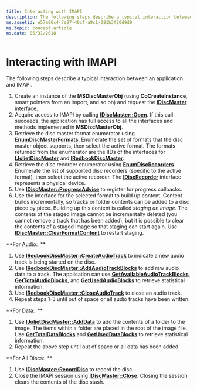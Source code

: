 ```yaml
---
title: Interacting with IMAPI
description: The following steps describe a typical interaction between an application and IMAPI.
ms.assetid: e57a86c4-7e27-40cf-a9c1-081b3f20d9d9
ms.topic: concept-article
ms.date: 05/31/2018
---
```


# Interacting with IMAPI

The following steps describe a typical interaction between an application and IMAPI.

1.  Create an instance of the **MSDiscMasterObj** (using **CoCreateInstance**, smart pointers from an import, and so on) and request the [**IDiscMaster**](/windows/desktop/api/Imapi/nn-imapi-idiscmaster) interface.
2.  Acquire access to IMAPI by calling [**IDiscMaster::Open**](/windows/desktop/api/Imapi/nf-imapi-idiscmaster-open). If this call succeeds, the application has full access to all the interfaces and methods implemented in **MSDiscMasterObj**.
3.  Retrieve the disc master format enumerator using [**EnumDiscMasterFormats**](/windows/desktop/api/Imapi/nf-imapi-idiscmaster-enumdiscmasterformats). Enumerate the set of formats that the disc master object supports, then select the active format. The formats returned from the enumerator are the IIDs of the interfaces for [**IJolietDiscMaster**](/windows/desktop/api/Imapi/nn-imapi-ijolietdiscmaster) and [**IRedbookDiscMaster**](/windows/desktop/api/Imapi/nn-imapi-iredbookdiscmaster).
4.  Retrieve the disc recorder enumerator using [**EnumDiscRecorders**](/windows/desktop/api/Imapi/nf-imapi-idiscmaster-enumdiscrecorders). Enumerate the list of supported disc recorders (specific to the active format), then select the active recorder. The [**IDiscRecorder**](/windows/desktop/api/Imapi/nn-imapi-idiscrecorder) interface represents a physical device.
5.  Use [**IDiscMaster::ProgressAdvise**](/windows/desktop/api/Imapi/nf-imapi-idiscmaster-progressadvise) to register for progress callbacks.
6.  Use the interface for the selected format to build up content. Content builds incrementally, so tracks or folder contents can be added to a disc piece by piece. Building up this content is called *staging an image*. The contents of the staged image cannot be incrementally deleted (you cannot remove a track that has been added), but it is possible to clear the contents of a staged image so that staging can start again. Use [**IDiscMaster::ClearFormatContent**](/windows/desktop/api/Imapi/nf-imapi-idiscmaster-clearformatcontent) to restart staging.

**For Audio:  **

1.  Use [**IRedbookDiscMaster::CreateAudioTrack**](/windows/desktop/api/Imapi/nf-imapi-iredbookdiscmaster-createaudiotrack) to indicate a new audio track is being started on the disc.
2.  Use [**IRedbookDiscMaster::AddAudioTrackBlocks**](/windows/desktop/api/Imapi/nf-imapi-iredbookdiscmaster-addaudiotrackblocks) to add raw audio data to a track. The application can use [**GetAvailableAudioTrackBlocks**](/windows/desktop/api/Imapi/nf-imapi-iredbookdiscmaster-getavailableaudiotrackblocks), [**GetTotalAudioBlocks**](/windows/desktop/api/Imapi/nf-imapi-iredbookdiscmaster-gettotalaudioblocks), and [**GetUsedAudioBlocks**](/windows/desktop/api/Imapi/nf-imapi-iredbookdiscmaster-getusedaudioblocks) to retrieve statistical information.
3.  Use [**IRedbookDiscMaster::CloseAudioTrack**](/windows/desktop/api/Imapi/nf-imapi-iredbookdiscmaster-closeaudiotrack) to close an audio track.
4.  Repeat steps 1-3 until out of space or all audio tracks have been written.

**For Data:  **

1.  Use [**IJolietDiscMaster::AddData**](/windows/desktop/api/Imapi/nf-imapi-ijolietdiscmaster-adddata) to add the contents of a folder to the image. The items within a folder are placed in the root of the image file. Use [**GetTotalDataBlocks**](/windows/desktop/api/Imapi/nf-imapi-ijolietdiscmaster-gettotaldatablocks) and [**GetUsedDataBlocks**](/windows/desktop/api/Imapi/nf-imapi-ijolietdiscmaster-getuseddatablocks) to retrieve statistical information.
2.  Repeat the above step until out of space or all data has been added.

**For All Discs:  **

1.  Use [**IDiscMaster::RecordDisc**](/windows/desktop/api/Imapi/nf-imapi-idiscmaster-recorddisc) to record the disc.
2.  Close the IMAPI session using [**IDiscMaster::Close**](/windows/desktop/api/Imapi/nf-imapi-idiscmaster-close). Closing the session clears the contents of the disc stash.

 

 




